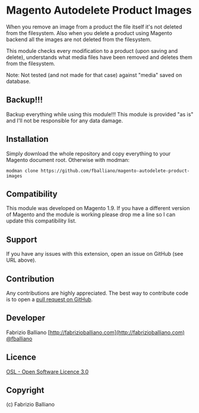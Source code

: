 Magento Autodelete Product Images
=================================

When you remove an image from a product the file itself it's not deleted from the filesystem.
Also when you delete a product using Magento backend all the images are not deleted from the filesystem.

This module checks every modification to a product (upon saving and delete), understands what media files have been removed and deletes them from the filesystem.

Note: Not tested (and not made for that case) against "media" saved on database.

Backup!!!
---------
Backup everything while using this module!!!
This module is provided "as is" and I'll not be responsible for any data damage.

Installation
------------

Simply download the whole repository and copy everything to your Magento document root.
Otherwise with modman:
```shell
modman clone https://github.com/fballiano/magento-autodelete-product-images
```

Compatibility
-------------
This module was developed on Magento 1.9.
If you have a different version of Magento and the module is working please drop me a line so I can update this compatibility list.

Support
-------
If you have any issues with this extension, open an issue on GitHub (see URL above).

Contribution
------------
Any contributions are highly appreciated. The best way to contribute code is to open a
[pull request on GitHub](https://help.github.com/articles/using-pull-requests).

Developer
---------
Fabrizio Balliano
[http://fabrizioballiano.com](http://fabrizioballiano.com)  
[@fballiano](https://twitter.com/fballiano)

Licence
-------
[OSL - Open Software Licence 3.0](http://opensource.org/licenses/osl-3.0.php)

Copyright
---------
(c) Fabrizio Balliano
